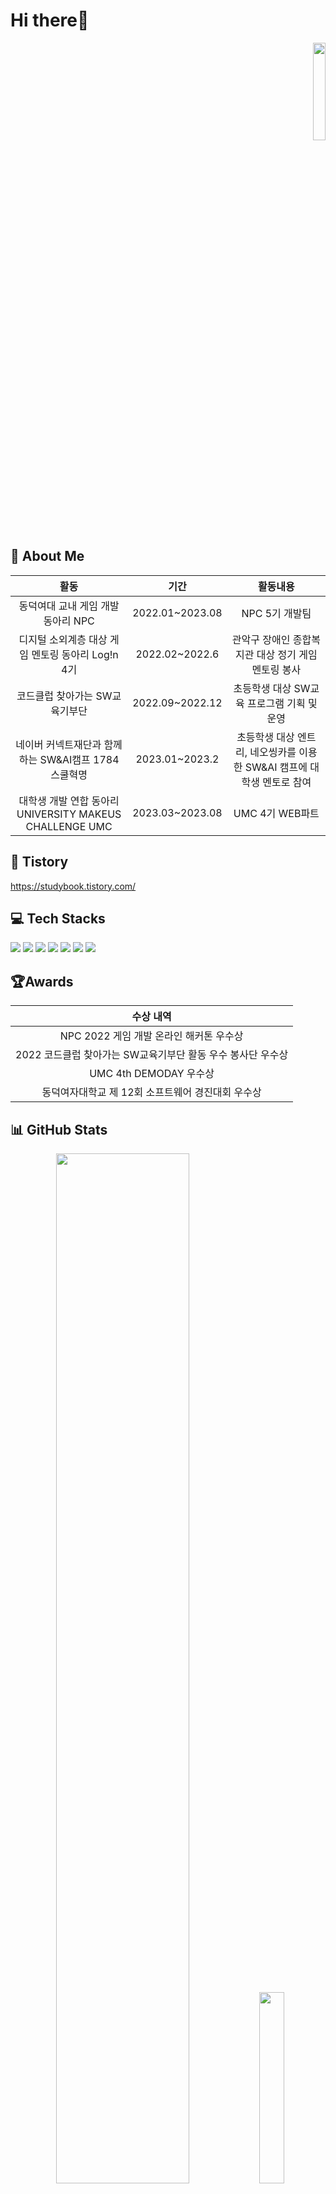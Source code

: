 # Hi there👋
<p align="right">  
<a href="https://hits.seeyoufarm.com"><img width="20%" src="https://hits.seeyoufarm.com/api/count/incr/badge.svg?url=https%3A%2F%2Fgithub.com%2Fjpg723&count_bg=%23F76B92&title_bg=%23282A36&icon=github.svg&icon_color=%23FFFFFF&title=%EB%B0%A9%EB%AC%B8%EC%9E%90+%EC%88%98&edge_flat=false"/></a>
</p>

## 💁‍ About Me
|**활동**|**기간**|**활동내용**|
|:---:|:---:|:---:|
|동덕여대 교내 게임 개발 동아리 NPC|2022.01~2023.08|NPC 5기 개발팀|
|디지털 소외계층 대상 게임 멘토링 동아리 Log!n 4기|2022.02~2022.6|관악구 장애인 종합복지관 대상 정기 게임 멘토링 봉사|
|코드클럽 찾아가는 SW교육기부단|2022.09~2022.12|초등학생 대상 SW교육 프로그램 기획 및 운영|
|네이버 커넥트재단과 함께하는 SW&AI캠프 1784스쿨혁명|2023.01~2023.2|초등학생 대상 엔트리, 네오씽카를 이용한 SW&AI 캠프에 대학생 멘토로 참여|
|대학생 개발 연합 동아리 UNIVERSITY MAKEUS CHALLENGE UMC|2023.03~2023.08|UMC 4기 WEB파트|

## 📖 Tistory
https://studybook.tistory.com/

## 💻 Tech Stacks
<p>
<img src="https://img.shields.io/badge/Java-007396?style=flat-square&logo=JAVA&logoColor=white"/> 
<img src="https://img.shields.io/badge/C-A8B9CC?style=flat-square&logo=C&logoColor=white"/> 
<img src="https://img.shields.io/badge/React-2E2E2E?style=flat-square&logo=react&logoColor=61DAFB"/> 
<img src="https://img.shields.io/badge/JavaScript-F7DF1E?style=flat-square&logo=javascript&logoColor=black"/> 
<img src="https://img.shields.io/badge/CSS-1572B6?style=flat-square&logo=css3&logoColor=white"/> 
<img src="https://img.shields.io/badge/HTML5-E34F26?style=flat-square&logo=html5&logoColor=white"/> 
<img src="https://img.shields.io/badge/GitHub-181717?style=flat-square&logo=github&logoColor=white"/>
</p>  

## 🏆Awards
|**수상 내역**|
|:---:|
|NPC 2022 게임 개발 온라인 해커톤 우수상|
|2022 코드클럽 찾아가는 SW교육기부단 활동 우수 봉사단 우수상|
|UMC 4th DEMODAY 우수상|
|동덕여자대학교 제 12회 소프트웨어 경진대회 우수상|

## 📊 GitHub Stats
<p align="center">
<img src="https://github-readme-stats.vercel.app/api?username=jpg723&show_icons=true&theme=dracula" width = "65%">
<img src="https://github-readme-stats.vercel.app/api/top-langs/?username=jpg723" width="28%">
</p>
